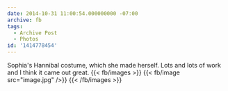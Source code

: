 ```yaml
---
date: 2014-10-31 11:00:54.000000000 -07:00
archive: fb
tags: 
  - Archive Post
  - Photos
id: '1414778454'
---
```


Sophia's Hannibal costume, which she made herself. Lots and lots of work and I think it came out great.
{{< fb/images >}}
{{< fb/image src="image.jpg" />}}
{{< /fb/images >}}
